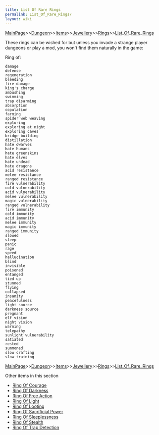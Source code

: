 ```yaml
---
title: List Of Rare Rings
permalink: List_Of_Rare_Rings/
layout: wiki
---
```


[MainPage](/keeperrl_wiki/ "wikilink")>>[Dungeon](/keeperrl_wiki/Dungeon "wikilink")>>[Items](/keeperrl_wiki/Items "wikilink")>>[Jewellery](/keeperrl_wiki/Jewellery "wikilink")>>[Rings](/keeperrl_wiki/Rings "wikilink")>>[List_Of_Rare_Rings](/keeperrl_wiki/List_Of_Rare_Rings "wikilink")

These rings can be wished for but unless you invade a strange player dungeons or play a mod, you won't find them naturally in the game:

Ring of:

	damage
	defense
	regeneration
	bleeding
	fire damage
	king's charge
	ambushing
	swimming
	trap disarming
	absorption
	copulation
	farming
	spider web weaving
	exploring
	exploring at night
	exploring caves
	bridge building
	distillation
	hate dwarves
	hate humans
	hate greenskins
	hate elves
	hate undead
	hate dragons
	acid resistance
	melee resistance
	ranged resistance
	fire vulnerability
	cold vulnerability
	acid vulnerability
	melee vulnerability
	magic vulnerability
	ranged vulnerability
	fire immunity
	cold immunity
	acid immunity
	melee immunity
	magic immunity
	ranged immunity
	slowed
	sleep
	panic
	rage
	speed 
	hallucination
	blind
	invisible
	poisoned
	entanged
	tied up
	stunned
	flying
	collapsed
	insanity
	peacefulness
	light source
	darkness source
	pregnant
	elf vision
	night vision
	warning
	telepathy
	sunlight vulnerability
	satiated
	rested
	summoned
	slow crafting
	slow training
	

[MainPage](/keeperrl_wiki/ "wikilink")>>[Dungeon](/keeperrl_wiki/Dungeon "wikilink")>>[Items](/keeperrl_wiki/Items "wikilink")>>[Jewellery](/keeperrl_wiki/Jewellery "wikilink")>>[Rings](/keeperrl_wiki/Rings "wikilink")>>[List_Of_Rare_Rings](/keeperrl_wiki/List_Of_Rare_Rings "wikilink")

Other items in this section
-    [Ring Of Courage](/keeperrl_wiki/Ring_Of_Courage "wikilink")
-    [Ring Of Darkness](/keeperrl_wiki/Ring_Of_Darkness "wikilink")
-    [Ring Of Free Action](/keeperrl_wiki/Ring_Of_Free_Action "wikilink")
-    [Ring Of Light](/keeperrl_wiki/Ring_Of_Light "wikilink")
-    [Ring Of Looting](/keeperrl_wiki/Ring_Of_Looting "wikilink")
-    [Ring Of Sacrificial Power](/keeperrl_wiki/Ring_Of_Sacrificial_Power "wikilink")
-    [Ring Of Sleeplessness](/keeperrl_wiki/Ring_Of_Sleeplessness "wikilink")
-    [Ring Of Stealth](/keeperrl_wiki/Ring_Of_Stealth "wikilink")
-    [Ring Of Trap Detection](/keeperrl_wiki/Ring_Of_Trap_Detection "wikilink")
